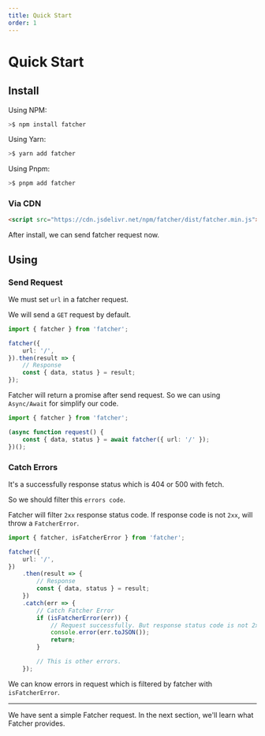 ```yaml
---
title: Quick Start
order: 1
---
```


# Quick Start

## Install

Using NPM:

```bash
>$ npm install fatcher
```

Using Yarn:

```bash
>$ yarn add fatcher
```

Using Pnpm:

```bash
>$ pnpm add fatcher
```

### Via CDN

```html
<script src="https://cdn.jsdelivr.net/npm/fatcher/dist/fatcher.min.js"></script>
```

After install, we can send fatcher request now.

## Using

### Send Request

We must set `url` in a fatcher request.

We will send a `GET` request by default.

```ts
import { fatcher } from 'fatcher';

fatcher({
    url: '/',
}).then(result => {
    // Response
    const { data, status } = result;
});
```

Fatcher will return a promise after send request. So we can using `Async/Await` for simplify our code.

```ts
import { fatcher } from 'fatcher';

(async function request() {
    const { data, status } = await fatcher({ url: '/' });
})();
```

### Catch Errors

It's a successfully response status which is 404 or 500 with fetch.

So we should filter this `errors code`.

Fatcher will filter `2xx` response status code. If response code is not `2xx`, will throw a `FatcherError`.

```ts
import { fatcher, isFatcherError } from 'fatcher';

fatcher({
    url: '/',
})
    .then(result => {
        // Response
        const { data, status } = result;
    })
    .catch(err => {
        // Catch Fatcher Error
        if (isFatcherError(err)) {
            // Request successfully. But response status code is not 2xx.
            console.error(err.toJSON());
            return;
        }

        // This is other errors.
    });
```

We can know errors in request which is filtered by fatcher with `isFatcherError`.

---

We have sent a simple Fatcher request. In the next section, we'll learn what Fatcher provides.
